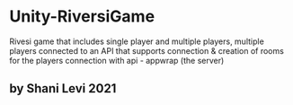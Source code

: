 # Unity-RiversiGame
Rivesi game that includes single player and multiple players, 
multiple players connected to an API that supports connection & creation of rooms for the players connection with api - appwrap (the server)
 
 ## by Shani Levi 2021 
